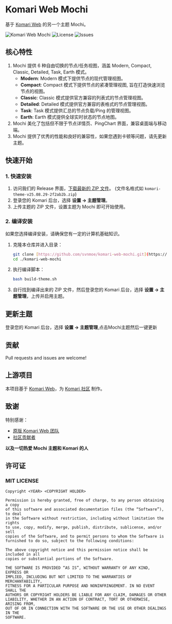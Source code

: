 # Komari Web Mochi

基于 [Komari Web](https.github.com/komari-monitor/komari) 的另一个主题 Mochi。

![Komari Web Mochi](https://img.shields.io/badge/Komari-Mochi-pink?style=flat-square)
![License](https://img.shields.io/github/license/svnmoe/komari-web-mochi?style=flat-square)
![Issues](https://img.shields.io/github/issues/svnmoe/komari-web-mochi?style=flat-square)

## 核心特性

1.  Mochi 提供 6 种自由切换的节点/任务视图，涵盖 Modern, Compact, Classic, Detailed, Task, Earth 模式。
    -   **Modern**: Modern 模式下提供节点的现代管理视图。
    -   **Compact**: Compact 模式下提供节点的紧凑管理视图, 旨在打造快速浏览节点的视图。
    -   **Classic**: Classic 模式提供官方兼容的列表式的节点管理视图。
    -   **Detailed**: Detailed 模式提供官方兼容的表格式的节点管理视图。
    -   **Task**: Task 模式提供汇总的节点负载/Ping 的管理视图。
    -   **Earth**: Earth 模式提供全球实时状态的节点地图。
2.  Mochi 美化了包括但不限于节点详情页、PingChart 界面，兼容桌面端与移动端。
3.  Mochi 提供了优秀的性能和良好的兼容性，如果您遇到卡顿等问题，请先更新主题。

## 快速开始

### 1. 快速安装

1.  访问我们的 Release 界面，[下载最新的 ZIP 文件](https://github.com/svnmoe/komari-web-mochi/releases/latest)。
    (文件名格式如 `komari-theme-v25.08.29-2f2ab2b.zip`)
2.  登录您的 Komari 后台，选择 **设置 -> 主题管理**。
3.  上传主题的 ZIP 文件，设置主题为 Mochi 即可开始使用。

### 2. 编译安装

如果您选择编译安装，请确保您有一定的计算机基础知识。

1.  克隆本仓库并进入目录：
    ```bash
    git clone [https://github.com/svnmoe/komari-web-mochi.git](https://github.com/svnmoe/komari-web-mochi.git)
    cd ./komari-web-mochi
    ```
2.  执行编译脚本：
    ```bash
    bash build-theme.sh
    ```
3.  自行找到编译出来的 ZIP 文件，然后登录您的 Komari 后台，选择 **设置 -> 主题管理**，上传并启用主题。

## 更新主题

登录您的 Komari 后台，选择 **设置 -> 主题管理**,点击Mochi主题然后一键更新

## 贡献

Pull requests and issues are welcome!

## 上游项目

本项目基于 [Komari Web](https://github.com/komari-monitor/komari-web)，为 [Komari 社区](https://github.com/komari-monitor/komari) 制作。

## 致谢

特别感谢：

-   [原版 Komari Web 团队](https://github.com/komari-monitor/komari)
-   [社区贡献者](https://github.com/svnmoe/komari-web-mochi/graphs/contributors)

**以及一切热爱 Mochi 主题和 Komari 的人**

## 许可证

### MIT LICENSE

```
Copyright <YEAR> <COPYRIGHT HOLDER>

Permission is hereby granted, free of charge, to any person obtaining a copy
of this software and associated documentation files (the “Software”), to deal
in the Software without restriction, including without limitation the rights
to use, copy, modify, merge, publish, distribute, sublicense, and/or sell
copies of the Software, and to permit persons to whom the Software is
furnished to do so, subject to the following conditions:

The above copyright notice and this permission notice shall be included in all
copies or substantial portions of the Software.

THE SOFTWARE IS PROVIDED “AS IS”, WITHOUT WARRANTY OF ANY KIND, EXPRESS OR
IMPLIED, INCLUDING BUT NOT LIMITED TO THE WARRANTIES OF MERCHANTABILITY,
FITNESS FOR A PARTICULAR PURPOSE AND NONINFRINGEMENT. IN NO EVENT SHALL THE
AUTHORS OR COPYRIGHT HOLDERS BE LIABLE FOR ANY CLAIM, DAMAGES OR OTHER
LIABILITY, WHETHER IN AN ACTION OF CONTRACT, TORT OR OTHERWISE, ARISING FROM,
OUT OF OR IN CONNECTION WITH THE SOFTWARE OR THE USE OR OTHER DEALINGS IN THE
SOFTWARE.
```
